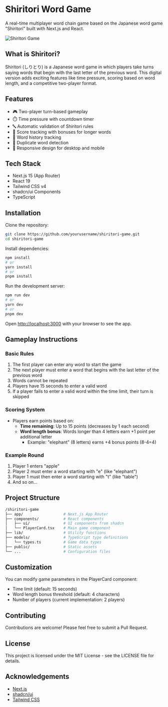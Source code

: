 # Shiritori Word Game

A real-time multiplayer word chain game based on the Japanese word game "Shiritori" built with Next.js and React.

![Shiritori Game](https://wanderingtanuki.com/wp-content/uploads/2021/12/title-2.png)

## What is Shiritori?

Shiritori (しりとり) is a Japanese word game in which players take turns saying words that begin with the last letter of the previous word. This digital version adds exciting features like time pressure, scoring based on word length, and a competitive two-player format.

## Features

- 🎮 Two-player turn-based gameplay
- ⏱️ Time pressure with countdown timer
- 🔤 Automatic validation of Shiritori rules
- 🎯 Score tracking with bonuses for longer words
- 📝 Word history tracking
- 🚫 Duplicate word detection
- 📱 Responsive design for desktop and mobile

## Tech Stack

- Next.js 15 (App Router)
- React 19
- Tailwind CSS v4
- shadcn/ui Components
- TypeScript

## Installation

Clone the repository:

```bash
git clone https://github.com/yourusername/shiritori-game.git
cd shiritori-game
```

Install dependencies:

```bash
npm install
# or
yarn install
# or
pnpm install
```

Run the development server:

```bash
npm run dev
# or
yarn dev
# or
pnpm dev
```

Open [http://localhost:3000](http://localhost:3000) with your browser to see the app.

## Gameplay Instructions

### Basic Rules

1. The first player can enter any word to start the game
2. The next player must enter a word that begins with the last letter of the previous word
3. Words cannot be repeated
4. Players have 15 seconds to enter a valid word
5. If a player fails to enter a valid word within the time limit, their turn is skipped

### Scoring System

- Players earn points based on:
  - **Time remaining**: Up to 15 points (decreases by 1 each second)
  - **Word length bonus**: Words longer than 4 letters earn +1 point per additional letter
    - Example: "elephant" (8 letters) earns +4 bonus points (8-4=4)

### Example Round

1. Player 1 enters "apple"
2. Player 2 must enter a word starting with "e" (like "elephant")
3. Player 1 must then enter a word starting with "t" (like "table")
4. And so on...

## Project Structure

```bash
/shiritori-game
├── app/                  # Next.js App Router
├── components/           # React components
│   ├── ui/               # UI components from shadcn
│   └── PlayerCard.tsx    # Main game component
├── lib/                  # Utility functions
├── models/               # TypeScript type definitions
│   └── types.ts          # Game data types
├── public/               # Static assets
└── ...                   # Configuration files
```

## Customization

You can modify game parameters in the PlayerCard component:

- Time limit (default: 15 seconds)
- Word length bonus threshold (default: 4 characters)
- Number of players (current implementation: 2 players)

## Contributing

Contributions are welcome! Please feel free to submit a Pull Request.

## License

This project is licensed under the MIT License - see the LICENSE file for details.

## Acknowledgements

- [Next.js](https://nextjs.org/)
- [shadcn/ui](https://ui.shadcn.com/)
- [Tailwind CSS](https://tailwindcss.com/)
